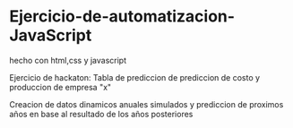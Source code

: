 # Ejercicio-de-automatizacion-JavaScript
<p>hecho con html,css y javascript<p>
<p>Ejercicio de hackaton: Tabla de prediccion de prediccion de costo y produccion de empresa "x" </p>
<p>Creacion de datos dinamicos anuales simulados y prediccion de proximos años en base al resultado de los años posteriores</p>
